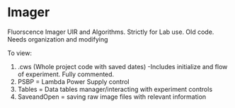 # Imager
Fluorscence Imager UIR and Algorithms. Strictly for Lab use. Old code. Needs organization and modifying

To view:
1) .cws (Whole project code with saved dates)
  -Includes initialize and flow of experiment. Fully commented.<br>
2) PSBP = Lambda Power Supply control<br>
3) Tables = Data tables manager/interacting with experiment controls<br>
3) SaveandOpen = saving raw image files with relevant information
